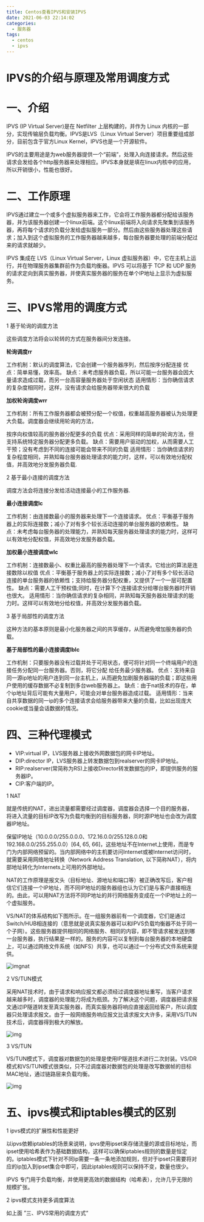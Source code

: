 ```yaml
---
title: Centos查看IPVS和安装IPVS
date: 2021-06-03 22:14:02
categories:
  - 服务器
tags:
  - centos
  - ipvs
---
```


# IPVS的介绍与原理及常用调度方式

# 一、介绍

 IPVS (IP Virtual Server)是在 Netfilter 上层构建的，并作为 Linux 内核的一部分，实现传输层负载均衡。IPVS是LVS（Linux Virtual Server）项目重要组成部分，目前包含于官方Linux Kernel，IPVS也是一个开源软件。

IPVS的主要用途是为web服务器提供一个“前端”，处理入向连接请求。然后这些请求会发给各个http服务器来处理相应。IPVS本身就是填在linux内核中的应用，所以开销很小，性能也很好。

# 二、工作原理

 IPVS通过建立一个或多个虚拟服务器来工作，它会将工作服务器都分配给该服务器，并为该服务器创建一个linux前端。这个linux前端将入向请求先聚集到该服务器，再将每个请求的负载分发给虚拟服务一部分。然后由这些服务器处理这些请求；加入到这个虚拟服务的工作服务器越来越多，每台服务器要处理的前端分配过来的请求就越少。

IPVS 集成在 LVS（Linux Virtual Server，Linux 虚拟服务器）中，它在主机上运行，并在物理服务器集群前作为负载均衡器。IPVS 可以将基于 TCP 和 UDP 服务的请求定向到真实服务器，并使真实服务器的服务在单个IP地址上显示为虚拟服务。

# 三、IPVS常用的调度方式

1 基于轮询的调度方法

 这些调度方法将会以轮转的方式在服务器间分发连接。

**轮询调度rr**

工作机制：默认的调度算法，它会创建一个服务器序列，然后按序分配连接
优点：简单易懂，效率高。
缺点：未考虑服务器负载，所以可能一台服务器会因大量请求造成过载，而另一台高容量服务器处于空闲状态
适用情形：当你确信请求的复杂度相同时，这样，没有请求会给服务器带来很大的负载

**加权轮询调度wrr**

工作机制：所有工作服务器都会被预分配一个权值，权重越高服务器被认为处理更大负载。调度器会继续用轮询的方法，

按序向权值较高的服务器分配更多的负载
优点：采用同样的简单的轮询方法，但支持系统特定服务器分配更多负载。
缺点：需要用户驱动的加权，从而需要人工干预；没有考虑到不同的连接可能会带来不同的负载
适用情形：当你确信请求的复杂程度相同，并熟知每台服务器处理请求的能力时，这样，可以有效地分配权值，并高效地分发服务器负载.

2 基于最小连接的调度方法

调度方法会将连接分发给活动连接最小的工作服务器.

**最小连接调度lc**

工作机制：由连接数最小的服务器来处理下一个连接请求。
优点：平衡基于服务器上的实际连接数；减小了对有多个较长活动连接的单台服务器的依赖性。
缺点：未考虑每台服务器的处理能力，并熟知每天服务器处理请求的能力时，这样可以有效地分配权值，并高效地分发服务器负载。

**加权最小连接调度wlc**

工作机制：连接数最小、权重比最高的服务器处理下一个请求。它给出的算法是连接数除以权值
优点：平衡基于服务器上的实际连接数；减小了对有多个较长活动连接的单台服务器的依赖性；支持给服务器分配权重，又提供了一个一层可配置性。
缺点：需要人工干预权值;同时，在计算下个连接请求分给哪台服务器时开销也很大。
适用情形：当你确信请求的复杂相同，并熟知每天服务器处理请求的能力时。这样可以有效地分给权值，并高效分发服务器负载。

3 基于局部性的调度方法

 这种方法的基本原则是最小化服务器之间的共享缓存，从而避免增加服务器的负载。

 **基于局部性的最小连接调度lblc**

 工作机制：只要服务器没有过载并处于可用状态，便可将针对同一个终端用户的连接任务分配同一台服务器。否则，将它分配    给任务最少服务器。
优点：支持来自同一源ip地址的用户连到同一台主机上，从而避免加剧服务器端的负载；即这些用户使用的缓存数据不必复制到多台web服务器上。
缺点：由于nat技术的存在，单个ip地址背后可能有大量用户，可能会对单台服务器造成过载。
适用情形：当来自共享数据的同一ip的多个连接请求会给服务器带来大量的负载，比如出现庞大cookie或当量会话数据的情况。

# 四、三种代理模式

- VIP:virtual IP，LVS服务器上接收外网数据包的网卡IP地址。
- DIP:director IP，LVS服务器上转发数据包到realserver的网卡IP地址。
- RIP:realserver(常简称为RS)上接收Director转发数据包的IP，即提供服务的服务器IP。
- CIP:客户端的IP。

1 NAT

就是传统的NAT，进出流量都需要经过调度器，调度器会选择一个目的服务器，将进入流量的目标IP改写为负载均衡到的目标服务器，同时源IP地址也会改为调度器IP地址。

保留IP地址（10.0.0.0/255.0.0.0、172.16.0.0/255.128.0.0和192.168.0.0/255.255.0.0）[64, 65, 66]，这些地址不在Internet上使用，而是专门为内部网络预留的。当内部网络中的主机要访问Internet或被Internet访问时，就需要采用网络地址转换（Network Address Translation, 以下简称NAT），将内部地址转化为Internets上可用的外部地址。

NAT的工作原理是报文头（目标地址、源地址和端口等）被正确改写后，客户相信它们连接一个IP地址，而不同IP地址的服务器组也认为它们是与客户直接相连的。由此，可以用NAT方法将不同IP地址的并行网络服务变成在一个IP地址上的一个虚拟服务。

VS/NAT的体系结构如下图所示。在一组服务器前有一个调度器，它们是通过Switch/HUB相连接的（意思就是说真实服务器可以和IPVS负载均衡器不处于同一个子网）。这些服务器提供相同的网络服务、相同的内容，即不管请求被发送到哪一台服务器，执行结果是一样的。服务的内容可以复制到每台服务器的本地硬盘上，可以通过网络文件系统（如NFS）共享，也可以通过一个分布式文件系统来提供。

![img](IPVS的介绍与原理及常用调度方式.assets/vs-nat.jpg)nat

2 VS/TUN模式

采用NAT技术时，由于请求和响应报文都必须经过调度器地址重写，当客户请求越来越多时，调度器的处理能力将成为瓶颈。为了解决这个问题，调度器把请求报文通过IP隧道转发至真实服务器，而真实服务器将响应直接返回给客户，所以调度器只处理请求报文。由于一般网络服务响应报文比请求报文大许多，采用VS/TUN技术后，调度器得到极大的解放。

![img](IPVS的介绍与原理及常用调度方式.assets/image-23.png)

3 VS/TUN

VS/TUN模式下，调度器对数据包的处理是使用IP隧道技术进行二次封装。VS/DR模式和VS/TUN模式很类似，只不过调度器对数据包的处理是改写数据帧的目标MAC地址，通过链路层来负载均衡。

![img](IPVS的介绍与原理及常用调度方式.assets/image-24.png)

# 五、ipvs模式和iptables模式的区别

1  ipvs模式的扩展性和性能更好

以ipvs依赖iptables的场景来说明，ipvs使用ipset来存储流量的源或目标地址，而ipset使用哈希表作为基础数据结构，这样可以确保iptables规则的数量是恒定的。iptables模式下针对不同ip需要一条一条地添加规则，但对于ipset只需要将对应的ip加入到ipset集合中即可，因此iptables规则可以保持不变，数量也很少。

 IPVS 专门用于负载均衡，并使用更高效的数据结构（哈希表），允许几乎无限的规模扩张。

2 ipvs模式支持更多调度算法

如上面 ”三、IPVS常用的调度方式“